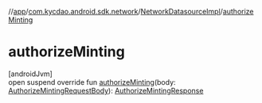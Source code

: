 //[app](../../../index.md)/[com.kycdao.android.sdk.network](../index.md)/[NetworkDatasourceImpl](index.md)/[authorizeMinting](authorize-minting.md)

# authorizeMinting

[androidJvm]\
open suspend override fun [authorizeMinting](authorize-minting.md)(body: [AuthorizeMintingRequestBody](../../com.kycdao.android.sdk.network.api/-authorize-minting-request-body/index.md)): [AuthorizeMintingResponse](../../com.kycdao.android.sdk.dto/-authorize-minting-response/index.md)
